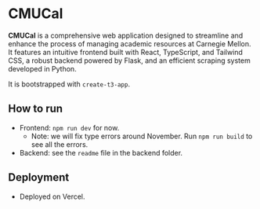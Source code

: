 # CMUCal

**CMUCal** is a comprehensive web application designed to streamline and enhance the process of managing academic resources at Carnegie Mellon. It features an intuitive frontend built with React, TypeScript, and Tailwind CSS, a robust backend powered by Flask, and an efficient scraping system developed in Python.

It is bootstrapped with `create-t3-app`.

## How to run
- Frontend: `npm run dev` for now.
    - Note: we will fix type errors around November. Run `npm run build` to see all the errors.
- Backend: see the `readme` file in the backend folder.

## Deployment
- Deployed on Vercel.
